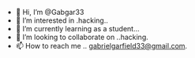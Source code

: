 - 👋 Hi, I’m @Gabgar33
- 👀 I’m interested in .hacking..
- 🌱 I’m currently learning as a student...
- 💞️ I’m looking to collaborate on ..hacking.
- 📫 How to reach me .. gabrielgarfield33@gmail.com.

<!---
Gabgar33/Gabgar33 is a ✨ special ✨ repository because its `README.md` (this file) appears on your GitHub profile.
You can click the Preview link to take a look at your changes.
--->
